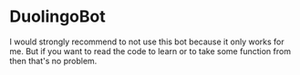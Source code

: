 # DuolingoBot
I would strongly recommend to not use this bot because it only works for me. But if you want to read the code to learn or to take some function from then that's no problem.
